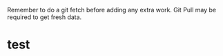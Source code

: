 Remember to do a git fetch before adding any extra work.
Git Pull may be required to get fresh data.
# test
